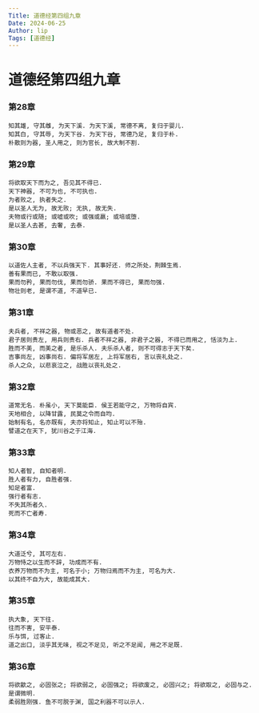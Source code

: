 ```yaml
---
Title: 道德经第四组九章
Date: 2024-06-25
Author: lip
Tags: [道德经]
---
```


# 道德经第四组九章

### 第28章
```
知其雄, 守其雌, 为天下溪. 为天下溪, 常德不离, 复归于婴儿.
知其白, 守其辱, 为天下谷. 为天下谷, 常德乃足, 复归于朴.
朴散则为器, 圣人用之, 则为官长, 故大制不割.
```

### 第29章
```
将欲取天下而为之, 吾见其不得已.
天下神器, 不可为也, 不可执也.
为者败之, 执者失之.
是以圣人无为, 故无败; 无执, 故无失.
夫物或行或随; 或嘘或吹; 或强或羸; 或培或堕.
是以圣人去甚, 去奢, 去泰.
```

### 第30章
```
以道佐人主者, 不以兵强天下. 其事好还. 师之所处，荆棘生焉.
善有果而已, 不敢以取强.
果而勿矜, 果而勿伐, 果而勿骄. 果而不得已, 果而勿强.
物壮则老, 是谓不道, 不道早已.
```

### 第31章
```
夫兵者, 不祥之器, 物或恶之, 故有道者不处.
君子居则贵左, 用兵则贵右. 兵者不祥之器, 非君子之器, 不得已而用之, 恬淡为上.
胜而不美, 而美之者, 是乐杀人. 夫乐杀人者, 则不可得志于天下矣.
吉事尚左, 凶事尚右. 偏将军居左, 上将军居右, 言以丧礼处之.
杀人之众, 以悲哀泣之, 战胜以丧礼处之.
```

### 第32章
```
道常无名. 朴虽小, 天下莫能臣. 侯王若能守之, 万物将自宾.
天地相合, 以降甘露, 民莫之令而自均.
始制有名, 名亦既有, 夫亦将知止, 知止可以不殆.
譬道之在天下, 犹川谷之于江海.
```

### 第33章
```
知人者智, 自知者明.
胜人者有力, 自胜者强.
知足者富.
强行者有志.
不失其所者久.
死而不亡者寿.
```

### 第34章
```
大道泛兮, 其可左右.
万物恃之以生而不辞, 功成而不有.
衣养万物而不为主, 可名于小; 万物归焉而不为主, 可名为大.
以其终不自为大, 故能成其大.
```

### 第35章
```
执大象, 天下往.
往而不害, 安平泰.
乐与饵, 过客止.
道之出口, 淡乎其无味, 视之不足见, 听之不足闻, 用之不足既.
```

### 第36章
```
将欲歙之, 必固张之; 将欲弱之, 必固强之; 将欲废之, 必固兴之; 将欲取之, 必固与之.
是谓微明.
柔弱胜刚强. 鱼不可脱于渊, 国之利器不可以示人.
```

